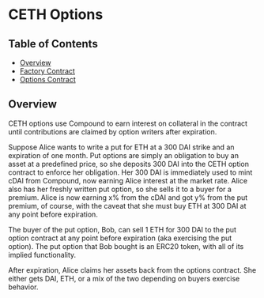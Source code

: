 # CETH Options

## Table of Contents
- [Overview](#Overview)
- [Factory Contract](#Factory)
- [Options Contract](#Options)

## Overview
CETH options use Compound to earn interest on collateral in the contract until contributions are claimed by option writers after expiration.

Suppose Alice wants to write a put for ETH at a 300 DAI strike and an expiration of one month. Put options are simply an obligation to buy an asset at a predefined price, so she deposits 300 DAI into the CETH option contract to enforce her obligation. Her 300 DAI is immediately used to mint cDAI from Compound, now earning Alice interest at the market rate. Alice also has her freshly written put option, so she sells it to a buyer for a premium. Alice is now earning x% from the cDAI and got y% from the put premium, of course, with the caveat that she must buy ETH at 300 DAI at any point before expiration. 

The buyer of the put option, Bob, can sell 1 ETH for 300 DAI to the put option contract at any point before expiration (aka exercising the put option). The put option that Bob bought is an ERC20 token, with all of its implied functionality.

After expiration, Alice claims her assets back from the options contract. She either gets DAI, ETH, or a mix of the two depending on buyers exercise behavior.

